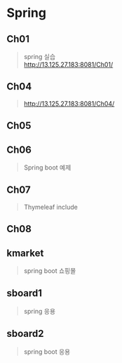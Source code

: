 # Spring
## Ch01
> spring 실습   
>http://13.125.27.183:8081/Ch01/
## Ch04   
>http://13.125.27.183:8081/Ch04/
## Ch05   
## Ch06   
>Spring boot 예제
## Ch07   
>Thymeleaf include
## Ch08
##  kmarket
>spring boot 쇼핑몰
## sboard1
>spring 응용
## sboard2
>spring boot 응용
